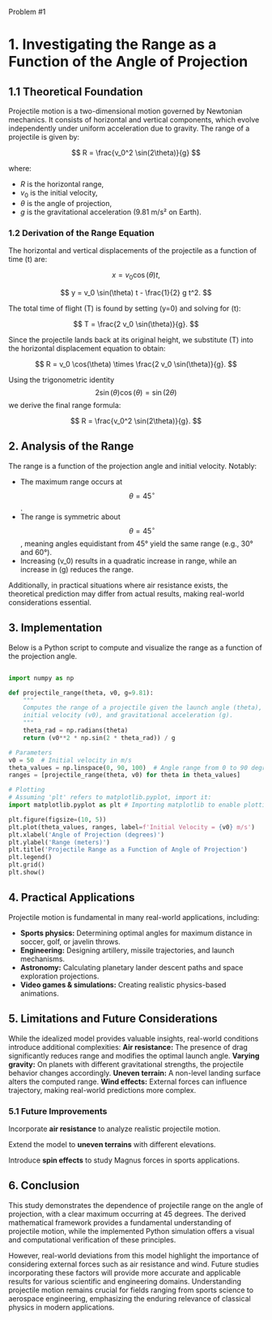 Problem #1

# 1. Investigating the Range as a Function of the Angle of Projection

## 1.1 Theoretical Foundation

Projectile motion is a two-dimensional motion governed by Newtonian mechanics. It consists of horizontal and vertical components, which evolve independently under uniform acceleration due to gravity. The range of a projectile is given by:

$$
R = \frac{v_0^2 \sin(2\theta)}{g}
$$

where:

- $R$ is the horizontal range,
- $v_0$ is the initial velocity,
- $\theta$ is the angle of projection,
- $g$ is the gravitational acceleration (9.81 m/s² on Earth).

### 1.2 Derivation of the Range Equation

The horizontal and vertical displacements of the projectile as a function of time \(t\) are:

$$
 x = v_0 \cos(\theta) t,
$$


$$
 y = v_0 \sin(\theta) t - \frac{1}{2} g t^2.
$$

The total time of flight \(T\) is found by setting \(y=0\) and solving for \(t\):

$$
T = \frac{2 v_0 \sin(\theta)}{g}.
$$

Since the projectile lands back at its original height, we substitute \(T\) into the horizontal displacement equation to obtain:

$$
R = v_0 \cos(\theta) \times \frac{2 v_0 \sin(\theta)}{g}.
$$

Using the trigonometric identity 
$$ 2 \sin(\theta) \cos(\theta) = \sin(2\theta) $$ 
 we derive the final range formula:

$$
R = \frac{v_0^2 \sin(2\theta)}{g}.
$$

## 2. Analysis of the Range

The range is a function of the projection angle and initial velocity. Notably:
- The maximum range occurs at 
$$ \theta = 45^\circ $$.
- The range is symmetric about 
$$ \theta = 45^\circ $$, meaning angles equidistant from 45° yield the same range (e.g., 30° and 60°).
- Increasing \(v_0\) results in a quadratic increase in range, while an increase in \(g\) reduces the range.

Additionally, in practical situations where air resistance exists, the theoretical prediction may differ from actual results, making real-world considerations essential.

## 3. Implementation

Below is a Python script to compute and visualize the range as a function of the projection angle.

```python

import numpy as np

def projectile_range(theta, v0, g=9.81):
    """
    Computes the range of a projectile given the launch angle (theta),
    initial velocity (v0), and gravitational acceleration (g).
    """
    theta_rad = np.radians(theta)
    return (v0**2 * np.sin(2 * theta_rad)) / g

# Parameters
v0 = 50  # Initial velocity in m/s
theta_values = np.linspace(0, 90, 100)  # Angle range from 0 to 90 degrees
ranges = [projectile_range(theta, v0) for theta in theta_values]

# Plotting
# Assuming 'plt' refers to matplotlib.pyplot, import it:
import matplotlib.pyplot as plt # Importing matplotlib to enable plotting functionality.

plt.figure(figsize=(10, 5))
plt.plot(theta_values, ranges, label=f'Initial Velocity = {v0} m/s')
plt.xlabel('Angle of Projection (degrees)')
plt.ylabel('Range (meters)')
plt.title('Projectile Range as a Function of Angle of Projection')
plt.legend()
plt.grid()
plt.show()
```
## 4.  Practical Applications

Projectile motion is fundamental in many real-world applications, including:
- **Sports physics:** Determining optimal angles for maximum distance in soccer, golf, or javelin throws.
- **Engineering:** Designing artillery, missile trajectories, and launch mechanisms.
- **Astronomy:** Calculating planetary lander descent paths and space exploration projections.
- **Video games & simulations:** Creating realistic physics-based animations.

## 5. Limitations and Future Considerations

While the idealized model provides valuable insights, real-world conditions introduce additional complexities:
**Air resistance:** The presence of drag significantly reduces range and modifies the optimal launch angle.
**Varying gravity:** On planets with different gravitational strengths, the projectile behavior changes accordingly.
**Uneven terrain:** A non-level landing surface alters the computed range.
**Wind effects:** External forces can influence trajectory, making real-world predictions more complex.

### 5.1  Future Improvements
Incorporate **air resistance** to analyze realistic projectile motion. 

Extend the model to **uneven terrains** with different elevations.

Introduce **spin effects** to study Magnus forces in sports applications.

## 6. Conclusion

This study demonstrates the dependence of projectile range on the angle of projection, with a clear maximum occurring at 45 degrees. The derived mathematical framework provides a fundamental understanding of projectile motion, while the implemented Python simulation offers a visual and computational verification of these principles. 

However, real-world deviations from this model highlight the importance of considering external forces such as air resistance and wind. Future studies incorporating these factors will provide more accurate and applicable results for various scientific and engineering domains. Understanding projectile motion remains crucial for fields ranging from sports science to aerospace engineering, emphasizing the enduring relevance of classical physics in modern applications.
